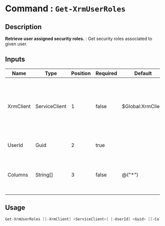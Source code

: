 ﻿# Command : `Get-XrmUserRoles` 

## Description

**Retrieve user assigned security roles.** : Get security roles associated to given user.

## Inputs

Name|Type|Position|Required|Default|Description
----|----|--------|--------|-------|-----------
XrmClient|ServiceClient|1|false|$Global:XrmClient|Xrm connector initialized to target instance. Use latest one by default. (Dataverse ServiceClient)
UserId|Guid|2|true||System user unique identifier.
Columns|String[]|3|false|@("*")|Specify expected columns to retrieve. (Default : all columns)


## Usage

```Powershell 
Get-XrmUserRoles [[-XrmClient] <ServiceClient>] [-UserId] <Guid> [[-Columns] <String[]>] [<CommonParameters>]
``` 


